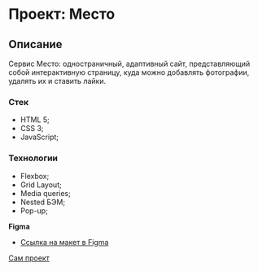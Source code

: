 # Проект: Место

## Описание
Сервис Место: одностраничный, адаптивный сайт, представляющий собой интерактивную страницу, куда можно добавлять фотографии, удалять их и ставить лайки. 

### Стек
* HTML 5;
* CSS 3;
* JavaScript;
### Технологии
* Flexbox;
* Grid Layout;
* Media queries;
* Nested БЭМ;
* Pop-up;

**Figma**

* [Ссылка на макет в Figma](https://www.figma.com/file/2cn9N9jSkmxD84oJik7xL7/JavaScript.-Sprint-4?node-id=0%3A1)

[Сам проект](cal1forny.github.io/mesto/)
